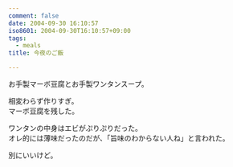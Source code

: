 ```yaml
---
comment: false
date: 2004-09-30 16:10:57
iso8601: 2004-09-30T16:10:57+09:00
tags:
  - meals
title: 今夜のご飯

---
```


<div class="entry-body">
  <p>お手製マーボ豆腐とお手製ワンタンスープ。</p>

  <p>相変わらず作りすぎ。<br />
    マーボ豆腐を残した。</p>

  <p>ワンタンの中身はエビがぷりぷりだった。<br />
    オレ的には薄味だったのだが、「旨味のわからない人ね」と言われた。</p>

  <p>別にいいけど。</p>
</div>
